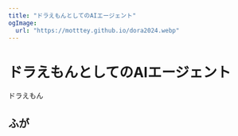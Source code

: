 ```yaml
---
title: "ドラえもんとしてのAIエージェント"
ogImage:
  url: "https://motttey.github.io/dora2024.webp"
---
```


# ドラえもんとしてのAIエージェント
ドラえもん

## ふが
